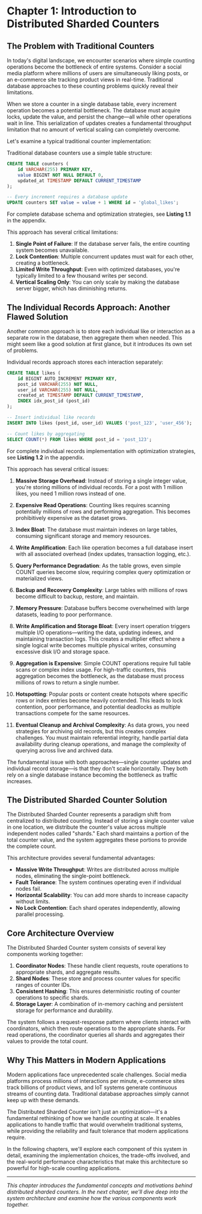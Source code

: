 # Chapter 1: Introduction to Distributed Sharded Counters

## The Problem with Traditional Counters

In today's digital landscape, we encounter scenarios where simple counting operations become the bottleneck of entire systems. Consider a social media platform where millions of users are simultaneously liking posts, or an e-commerce site tracking product views in real-time. Traditional database approaches to these counting problems quickly reveal their limitations.

When we store a counter in a single database table, every increment operation becomes a potential bottleneck. The database must acquire locks, update the value, and persist the change—all while other operations wait in line. This serialization of updates creates a fundamental throughput limitation that no amount of vertical scaling can completely overcome.

Let's examine a typical traditional counter implementation:

Traditional database counters use a simple table structure:

```sql
CREATE TABLE counters (
    id VARCHAR(255) PRIMARY KEY,
    value BIGINT NOT NULL DEFAULT 0,
    updated_at TIMESTAMP DEFAULT CURRENT_TIMESTAMP
);

-- Every increment requires a database update
UPDATE counters SET value = value + 1 WHERE id = 'global_likes';
```

For complete database schema and optimization strategies, see **Listing 1.1** in the appendix.

This approach has several critical limitations:

1. **Single Point of Failure**: If the database server fails, the entire counting system becomes unavailable.
2. **Lock Contention**: Multiple concurrent updates must wait for each other, creating a bottleneck.
3. **Limited Write Throughput**: Even with optimized databases, you're typically limited to a few thousand writes per second.
4. **Vertical Scaling Only**: You can only scale by making the database server bigger, which has diminishing returns.

## The Individual Records Approach: Another Flawed Solution

Another common approach is to store each individual like or interaction as a separate row in the database, then aggregate them when needed. This might seem like a good solution at first glance, but it introduces its own set of problems.

Individual records approach stores each interaction separately:

```sql
CREATE TABLE likes (
    id BIGINT AUTO_INCREMENT PRIMARY KEY,
    post_id VARCHAR(255) NOT NULL,
    user_id VARCHAR(255) NOT NULL,
    created_at TIMESTAMP DEFAULT CURRENT_TIMESTAMP,
    INDEX idx_post_id (post_id)
);

-- Insert individual like records
INSERT INTO likes (post_id, user_id) VALUES ('post_123', 'user_456');

-- Count likes by aggregating
SELECT COUNT(*) FROM likes WHERE post_id = 'post_123';
```

For complete individual records implementation with optimization strategies, see **Listing 1.2** in the appendix.

This approach has several critical issues:

1. **Massive Storage Overhead**: Instead of storing a single integer value, you're storing millions of individual records. For a post with 1 million likes, you need 1 million rows instead of one.

2. **Expensive Read Operations**: Counting likes requires scanning potentially millions of rows and performing aggregation. This becomes prohibitively expensive as the dataset grows.

3. **Index Bloat**: The database must maintain indexes on large tables, consuming significant storage and memory resources.

4. **Write Amplification**: Each like operation becomes a full database insert with all associated overhead (index updates, transaction logging, etc.).

5. **Query Performance Degradation**: As the table grows, even simple COUNT queries become slow, requiring complex query optimization or materialized views.

6. **Backup and Recovery Complexity**: Large tables with millions of rows become difficult to backup, restore, and maintain.

7. **Memory Pressure**: Database buffers become overwhelmed with large datasets, leading to poor performance.

8. **Write Amplification and Storage Bloat**: Every insert operation triggers multiple I/O operations—writing the data, updating indexes, and maintaining transaction logs. This creates a multiplier effect where a single logical write becomes multiple physical writes, consuming excessive disk I/O and storage space.

9. **Aggregation is Expensive**: Simple COUNT operations require full table scans or complex index usage. For high-traffic counters, this aggregation becomes the bottleneck, as the database must process millions of rows to return a single number.

10. **Hotspotting**: Popular posts or content create hotspots where specific rows or index entries become heavily contended. This leads to lock contention, poor performance, and potential deadlocks as multiple transactions compete for the same resources.

11. **Eventual Cleanup and Archival Complexity**: As data grows, you need strategies for archiving old records, but this creates complex challenges. You must maintain referential integrity, handle partial data availability during cleanup operations, and manage the complexity of querying across live and archived data.

The fundamental issue with both approaches—single counter updates and individual record storage—is that they don't scale horizontally. They both rely on a single database instance becoming the bottleneck as traffic increases.

## The Distributed Sharded Counter Solution

The Distributed Sharded Counter represents a paradigm shift from centralized to distributed counting. Instead of storing a single counter value in one location, we distribute the counter's value across multiple independent nodes called "shards." Each shard maintains a portion of the total counter value, and the system aggregates these portions to provide the complete count.

This architecture provides several fundamental advantages:

- **Massive Write Throughput**: Writes are distributed across multiple nodes, eliminating the single-point bottleneck.
- **Fault Tolerance**: The system continues operating even if individual nodes fail.
- **Horizontal Scalability**: You can add more shards to increase capacity without limits.
- **No Lock Contention**: Each shard operates independently, allowing parallel processing.

## Core Architecture Overview

The Distributed Sharded Counter system consists of several key components working together:

1. **Coordinator Nodes**: These handle client requests, route operations to appropriate shards, and aggregate results.
2. **Shard Nodes**: These store and process counter values for specific ranges of counter IDs.
3. **Consistent Hashing**: This ensures deterministic routing of counter operations to specific shards.
4. **Storage Layer**: A combination of in-memory caching and persistent storage for performance and durability.

The system follows a request-response pattern where clients interact with coordinators, which then route operations to the appropriate shards. For read operations, the coordinator queries all shards and aggregates their values to provide the total count.

## Why This Matters in Modern Applications

Modern applications face unprecedented scale challenges. Social media platforms process millions of interactions per minute, e-commerce sites track billions of product views, and IoT systems generate continuous streams of counting data. Traditional database approaches simply cannot keep up with these demands.

The Distributed Sharded Counter isn't just an optimization—it's a fundamental rethinking of how we handle counting at scale. It enables applications to handle traffic that would overwhelm traditional systems, while providing the reliability and fault tolerance that modern applications require.

In the following chapters, we'll explore each component of this system in detail, examining the implementation choices, the trade-offs involved, and the real-world performance characteristics that make this architecture so powerful for high-scale counting applications.

---

*This chapter introduces the fundamental concepts and motivations behind distributed sharded counters. In the next chapter, we'll dive deep into the system architecture and examine how the various components work together.* 